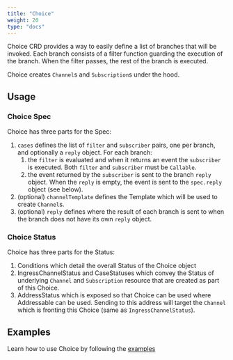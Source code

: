 ```yaml
---
title: "Choice"
weight: 20
type: "docs"
---
```


Choice CRD provides a way to easily define a list of branches that will be
invoked. Each branch consists of a filter function guarding the execution of the
branch. When the filter passes, the rest of the branch is executed.

Choice creates `Channel`s and `Subscription`s under the hood.

## Usage

### Choice Spec

Choice has three parts for the Spec:

1. `cases` defines the list of `filter` and `subscriber` pairs, one per
    branch, and optionally a `reply` object. For each branch:
    1. the `filter` is evaluated and when it returns an event the `subscriber` is executed.
    Both `filter` and `subscriber` must be `Callable`.
    2. the event returned by the `subscriber` is sent to the branch `reply` object. When
    the `reply` is empty, the event is sent to the `spec.reply` object (see below).
1. (optional) `channelTemplate` defines the Template which will be used to create
   `Channel`s.
1. (optional) `reply` defines where the result of each branch is sent to when the branch does
   not have its own `reply` object.

### Choice Status

Choice has three parts for the Status:

1. Conditions which detail the overall Status of the Choice object
1. IngressChannelStatus and CaseStatuses which convey the Status
   of underlying `Channel` and `Subscription` resource  that are created as part of this Choice.
1. AddressStatus which is exposed so that Choice can be used where Addressable
   can be used. Sending to this address will target the `Channel` which is
   fronting this Choice (same as `IngressChannelStatus`).

## Examples

Learn how to use Choice by following the [examples](./samples/choice/README.md)
